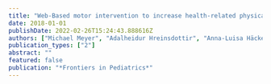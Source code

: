 ```yaml
---
title: "Web-Based motor intervention to increase health-related physical fitness in children with congenital heart disease: a study protocol"
date: 2018-01-01
publishDate: 2022-02-26T15:24:43.888616Z
authors: ["Michael Meyer", "Adalheidur Hreinsdottir", "Anna-Luisa Häcker", "Leon Brudy", "Renate Oberhoffer", "Peter Ewert", "Jan Müller"]
publication_types: ["2"]
abstract: ""
featured: false
publication: "*Frontiers in Pediatrics*"
---
```


